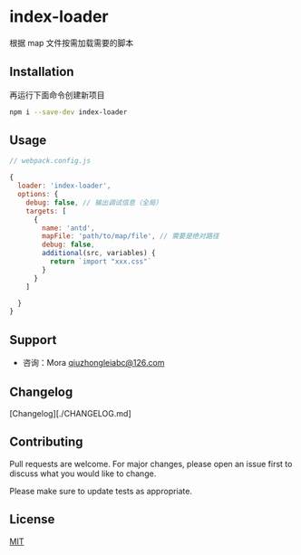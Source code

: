# index-loader

根据 map 文件按需加载需要的脚本


## Installation

再运行下面命令创建新项目

```bash
npm i --save-dev index-loader
```

## Usage

```js
// webpack.config.js

{
  loader: 'index-loader',
  options: {
    debug: false, // 输出调试信息（全局）
    targets: [
      {
        name: 'antd',
        mapFile: 'path/to/map/file', // 需要是绝对路径
        debug: false,
        additional(src, variables) {
          return `import "xxx.css"`
        }
      }
    ]

  }
}

```


## Support

- 咨询：Mora <qiuzhongleiabc@126.com>

<!--
## Roadmap

If you have ideas for releases in the future, it is a good idea to list them in the README.
-->

## Changelog

[Changelog][./CHANGELOG.md]


## Contributing

Pull requests are welcome. For major changes, please open an issue first to discuss what you would like to change.

Please make sure to update tests as appropriate.


## License

[MIT](https://choosealicense.com/licenses/mit/)
